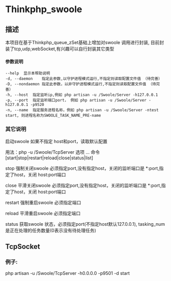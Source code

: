 # Thinkphp_swoole

## 描述

本项目在基于Thinkphp_queue_zSet基础上增加对swoole 调用进行封装, 目前封装了tcp,udp,webSocket,有兴趣可以自行封装其它类型

#### 参数说明

    --help  显示本帮助说明
    -d, --daemon    指定此参数,以守护进程模式运行,不指定则读取配置文件值 （待完善）
    -D, --nondaemon 指定此参数，以非守护进程模式运行,不指定则读取配置文件值 （待完善）
    -h, --host  指定监听ip,例如 php artisan -u /Swoole/Server -h127.0.0.1
    -p, --port  指定监听端口port， 例如 php artisan -u /Swoole/Server -h127.0.0.1 -p9520
    -n, --name  指定服务进程名称，例如 php artisan -u /Swoole/Server -ntest start, 则进程名称为SWOOLE_TASK_NAME_PRE-name
  
 ### 其它说明
 
启动swoole 如果不指定 host和port，读取默认配置

用法：php -u /Swoole/TcpServer 选项 ... 命令[start|stop|restart|reload|close|status|list]

stop 强制关闭swoole 必须指定port,没有指定host，关闭的监听端口是  *:port,指定了host，关闭 host:port端口

close 平滑关闭swoole 必须指定port,没有指定host，关闭的监听端口是  *:port,指定了host，关闭 host:port端口

restart 强制重启swoole 必须指定端口

reload 平滑重启swoole 必须指定端口

status 获取swoole 状态，必须指定port(不指定host默认127.0.0.1), tasking_num是正在处理的任务数量(0表示没有待处理任务)

## TcpSocket 
### 例子:
php artisan -u /Swoole/TcpServer -h0.0.0.0 -p9501 -d start

